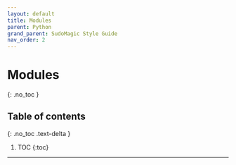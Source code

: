 ```yaml
---
layout: default
title: Modules
parent: Python
grand_parent: SudoMagic Style Guide
nav_order: 2
---
```


# Modules
{: .no_toc }

## Table of contents
{: .no_toc .text-delta }

1. TOC
{:toc}

---
